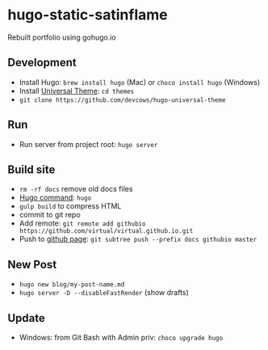# hugo-static-satinflame
Rebuilt portfolio using gohugo.io

## Development
- Install Hugo: `brew install hugo` (Mac) or  `choco install hugo` (Windows)
- Install [Universal Theme](https://github.com/devcows/hugo-universal-theme): `cd themes`
- `git clone https://github.com/devcows/hugo-universal-theme`

## Run
- Run server from project root: `hugo server`

## Build site
- `rm -rf docs` remove old docs files
- [Hugo command](https://gohugo.io/commands/hugo/): `hugo`
- `gulp build` to compress HTML
- commit to git repo
- Add remote: `git remote add githubio https://github.com/virtual/virtual.github.io.git`
- Push to [github page](https://github.com/virtual/virtual.github.io): `git subtree push --prefix docs githubio master`

## New Post
- `hugo new blog/my-post-name.md`
- `hugo server -D --disableFastRender` (show drafts)

## Update 
- Windows: from Git Bash with Admin priv: `choco upgrade hugo`
